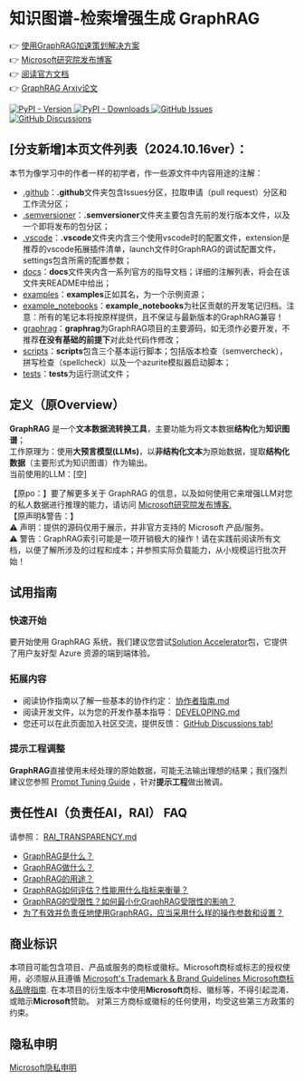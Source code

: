 # 知识图谱-检索增强生成 GraphRAG

👉 [使用GraphRAG加速策划解决方案](https://github.com/Azure-Samples/graphrag-accelerator) <br/>
👉 [Microsoft研究院发布博客](https://www.microsoft.com/en-us/research/blog/graphrag-unlocking-llm-discovery-on-narrative-private-data/)<br/>
👉 [阅读官方文档](https://microsoft.github.io/graphrag)<br/>
👉 [GraphRAG Arxiv论文](https://arxiv.org/pdf/2404.16130)

<div align="left">
  <a href="https://pypi.org/project/graphrag/">
    <img alt="PyPI - Version" src="https://img.shields.io/pypi/v/graphrag">
  </a>
  <a href="https://pypi.org/project/graphrag/">
    <img alt="PyPI - Downloads" src="https://img.shields.io/pypi/dm/graphrag">
  </a>
  <a href="https://github.com/microsoft/graphrag/issues">
    <img alt="GitHub Issues" src="https://img.shields.io/github/issues/microsoft/graphrag">
  </a>
  <a href="https://github.com/microsoft/graphrag/discussions">
    <img alt="GitHub Discussions" src="https://img.shields.io/github/discussions/microsoft/graphrag">
  </a>
</div>

## [分支新增]本页文件列表（2024.10.16ver）：

本节为像学习中的作者一样的初学者，作一些源文件中内容用途的注解：

- [.github](/.github)：**.github**文件夹包含Issues分区，拉取申请（pull request）分区和工作流分区；
- [.semversioner](/.semversioner)：**.semversioner**文件夹主要包含先前的发行版本文件，以及一个即将发布的包分区；
- [.vscode](/.vscode)：**.vscode**文件夹内含三个使用vscode时的配置文件，extension是推荐的vscode拓展插件清单，launch文件时GraphRAG的调试配置文件，settings包含所需的配置参数；
- [docs](/docs)：**docs**文件夹内含一系列官方的指导文档；详细的注解列表，将会在该文件夹README中给出；
- [examples](/examples)：**examples**正如其名，为一个示例资源；
- [example_notebooks](/examples_notebooks/community_contrib)：**example_notebooks**为社区贡献的开发笔记归档。注意：所有的笔记本将按原样提供，且不保证与最新版本的GraphRAG兼容！
- [graphrag](/graphrag)：**graphrag**为GraphRAG项目的主要源码，如无须作必要开发，不推荐**在没有基础的前提下**对此处代码作修改；
- [scripts](/scripts)：**scripts**包含三个基本运行脚本；包括版本检查（semvercheck），拼写检查（spellcheck）以及一个azurite模拟器启动脚本；
- [tests](/tests)：**tests**为运行测试文件；

## 定义（原Overview）

**GraphRAG** 是一个**文本数据流转换工具**，主要功能为将文本数据**结构化**为**知识图谱**；<br>
工作原理为：使用**大预言模型(LLMs)**，以**非结构化文本**为原始数据，提取**结构化数据**（主要形式为知识图谱）作为输出。<br>
当前使用的LLM：[空]

【原po：】要了解更多关于 GraphRAG 的信息，以及如何使用它来增强LLM对您的私人数据进行推理的能力，请访问 <a href="https://www.microsoft.com/en-us/research/blog/graphrag-unlocking-llm-discovery-on-narrative-private-data/" target="_blank">Microsoft研究院发布博客.</a><br>
【原声明&警告：】<br>
⚠️ 声明：提供的源码仅用于展示，并非官方支持的 Microsoft 产品/服务。<br>
⚠️ 警告：GraphRAG索引可能是一项开销极大的操作！请在实践前阅读所有文档，以便了解所涉及的过程和成本；并参照实际负载能力，从小规模运行批次开始！

## 试用指南
### 快速开始

要开始使用 GraphRAG 系统，我们建议您尝试[Solution Accelerator](https://github.com/Azure-Samples/graphrag-accelerator)包，它提供了用户友好型 Azure 资源的端到端体验。

### 拓展内容
- 阅读协作指南以了解一些基本的协作约定： [协作者指南.md](./协作者指南.md)
- 阅读开发文件，以为您的开发作基本指导： [DEVELOPING.md](./DEVELOPING.md)
- 您还可以在此页面加入社区交流，提供反馈： [GitHub Discussions tab!](https://github.com/microsoft/graphrag/discussions)

### 提示工程调整

**GraphRAG**直接使用未经处理的原始数据，可能无法输出理想的结果；我们强烈建议您参照 [Prompt Tuning Guide](https://microsoft.github.io/graphrag/posts/prompt_tuning/overview/) ，针对**提示工程**做出微调。

## 责任性AI（负责任AI，RAI） FAQ

请参照： [RAI_TRANSPARENCY.md](./RAI_TRANSPARENCY.md)

- [GraphRAG是什么？](./RAI_TRANSPARENCY.md#what-is-graphrag)
- [GraphRAG做什么？](./RAI_TRANSPARENCY.md#what-can-graphrag-do)
- [GraphRAG的用途？](./RAI_TRANSPARENCY.md#what-are-graphrags-intended-uses)
- [GraphRAG如何评估？性能用什么指标来衡量？](./RAI_TRANSPARENCY.md#how-was-graphrag-evaluated-what-metrics-are-used-to-measure-performance)
- [GraphRAG的受限性？如何最小化GraphRAG受限性的影响？](./RAI_TRANSPARENCY.md#what-are-the-limitations-of-graphrag-how-can-users-minimize-the-impact-of-graphrags-limitations-when-using-the-system)
- [为了有效并负责任地使用GraphRAG，应当采用什么样的操作参数和设置？](./RAI_TRANSPARENCY.md#what-operational-factors-and-settings-allow-for-effective-and-responsible-use-of-graphrag)

## 商业标识

本项目可能包含项目、产品或服务的商标或徽标。Microsoft商标或标志的授权使用，必须服从且遵循
[Microsoft's Trademark & Brand Guidelines Microsoft商标&品牌指南](https://www.microsoft.com/en-us/legal/intellectualproperty/trademarks/usage/general).
在本项目的衍生版本中使用**Microsoft**商标、徽标等，不得引起混淆、或暗示**Microsoft**赞助。
对第三方商标或徽标的任何使用，均受这些第三方政策的约束。

## 隐私申明

[Microsoft隐私申明](https://privacy.microsoft.com/en-us/privacystatement)
